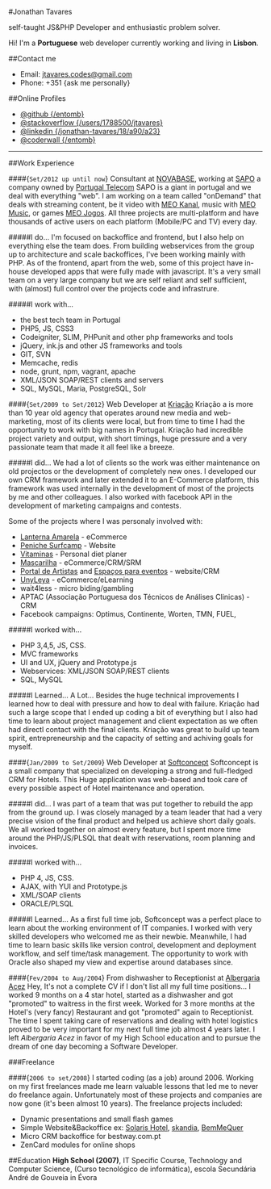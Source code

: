 <!--- welcome.all-100 --> 
<!--- title --> 
#Jonathan Tavares 

self-taught JS&PHP Developer and enthusiastic problem solver.
<!--- /title --> 
<!--- /welcome --> 

<!--- about.all-100 --> 
Hi! I'm a __Portuguese__ web developer currently working and living in __Lisbon__. 

<!--- /about -->


<!--- contacts.all-50.small-100.tiny-100 --> 
##Contact me
- Email: jtavares.codes@gmail.com
- Phone: +351 {ask me personally}

<!--- /contacts --> 

<!--- profiles.all-50.small-100.tiny-100 --> 

##Online Profiles
- [@github {/entomb}](https://github.com/entomb)
- [@stackoverflow {/users/1788500/jtavares}](http://stackoverflow.com/users/1788500/jtavares)
- [@linkedin {/jonathan-tavares/18/a90/a23}](linkedin.com/pub/jonathan-tavares/18/a90/a23)
- [@coderwall {/entomb}](coderwall.com/entomb)

<!--- /contacts -->

-------------------------------- 

<!--- work.all-100 --> 
##Work Experience 

<!--- .position --> 
####{`Set/2012 up until now`} Consultant at [NOVABASE](http://www.novabase.pt/), working at [SAPO](http://www.sapo.pt) a company owned by [Portugal Telecom](http://www.telecom.pt/)
SAPO is a giant in portugal and we deal with everything "web". I am working on a team called "onDemand" that deals with streaming content, be it video with [MEO Kanal](http://kanal.pt/), music with [MEO Music](http://music.meo.pt/), or games [MEO Jogos](http://jogos.meo.pt/). All three projects are multi-platform and have thousands of active users on each platform (Mobile/PC and TV) every day.

#####I do...
I'm focused on backoffice and frontend, but I also help on everything else the team does. From building webservices from the group up to architecture and scale backoffices, I've been working mainly with PHP. As of the frontend, apart from the web, some of this project have in-house developed apps that were fully made with javascript. It's a very small team on a very large company but we are self reliant and self sufficient, with (almost) full control over the projects code and infrastrure.

#####I work with...
- the best tech team in Portugal
- PHP5, JS, CSS3
- Codeigniter, SLIM, PHPunit and other php frameworks and tools
- jQuery, ink.js and other JS frameworks and tools
- GIT, SVN
- Memcache, redis
- node, grunt, npm, vagrant, apache
- XML/JSON SOAP/REST clients and servers
- SQL, MySQL, Maria, PostgreSQL, Solr
 
<!--- /position --> 

<!--- .position --> 
####{`Set/2009 to Set/2012`} Web Developer at [Kriação](http://kriacao.pt/) 
Kriação a is more than 10 year old agency that operates around new media and web-marketing, most of its clients were local, but from time to time I had the opportunity to work with big names in Portugal. Kriação had incredible project variety and output, with short timings, huge pressure and a very passionate team that made it all feel like a breeze.
 

#####I did...
We had a lot of clients so the work was either maintenance on old projectos or the development of completely new ones. I developed our own CRM framework and later extended it to an E-Commerce platform, this framework was used internally in the development of most of the projects by me and other colleagues. I also worked with facebook API in the development of marketing campaigns and contests.

Some of the projects where I was personaly involved with:
- [Lanterna Amarela](http://www.lanterna-amarela.pt/) - eCommerce
- [Peniche Surfcamp](http://www.penichesurfcamp.com/) - Website
- [Vitaminas](http://www.vitaminas.com.pt) - Personal diet planer
- [Mascarilha](http://www.mascarilha.pt/) - eCommerce/CRM/SRM
- [Portal de Artistas](http://portaldeartistas.pt) and [Espaços para eventos](http://espacosparaeventos.com.pt/) - website/CRM
- [UnyLeya](http://www.unyleya.com.pt/) - eCommerce/eLearning
- wait4less - micro biding/gambling 
- APTAC (Associação Portuguesa dos Técnicos de Análises Clinicas) - CRM
- Facebook campaigns: Optimus, Continente, Worten, TMN, FUEL, 


#####I worked with...
- PHP 3,4,5, JS, CSS. 
- MVC frameworks
- UI and UX, jQuery and Prototype.js
- Webservices: XML/JSON SOAP/REST clients
- SQL, MySQL

#####I Learned...
 A Lot... Besides the huge technical improvements I learned how to deal with pressure and how to deal with failure. Kriação had such a large scope that I ended up coding a bit of everything but I also had time to learn about project management and client expectation as we often had directl contact with the final clients. Kriação was great to build up team spirit, entrepreneurship and the capacity of setting and achiving goals for myself.
<!--- /position --> 



<!--- .position --> 
####{`Jan/2009 to Set/2009`} Web Developer at [Softconcept](http://www.softconcept.pt/) 
Softconcept is a small company that specialized on developing a strong and full-fledged CRM for Hotels. This Huge application was web-based and took care of every possible aspect of Hotel maintenance and operation. 

#####I did...
I was part of a team that was put together to rebuild the app from the ground up. I was closely managed by a team leader that had a very precise vision of the final product and helped us achieve short daily goals. We all worked together on almost every feature, but I spent more time around the PHP/JS/PLSQL that dealt with reservations, room planning and invoices.

#####I worked with...
- PHP 4, JS, CSS. 
- AJAX, with YUI and Prototype.js
- XML/SOAP clients
- ORACLE/PLSQL

#####I Learned...
As a first full time job, Softconcept was a perfect place to learn about the working environment of IT companies. I worked with very skilled developers who welcomed me as their newbie. Meanwhile, I had time to learn basic skills like version control, development and deployment workflow, and self time/task management. The opportunity  to work with Oracle also shaped my view and expertise around databases since.
<!--- /position --> 


<!--- .position --> 
####{`Fev/2004 to Aug/2004`} From dishwasher to Receptionist at [Albergaria Acez](http://www.albergaria-acez.pt/) 
Hey, It's not a complete CV if I don't list all my full time positions... I worked 9 months on a 4 star hotel, 
started as a dishwasher and got "promoted" to waitress in the first week. Worked for 3 more months at the Hotel's (very fancy) Restaurant and got "promoted" again to Receptionist.
The time I spent taking care of reservations and dealing with hotel logistics proved to be very important for my next full time job almost 4 years later.
I left _Albergaria Acez_ in favor of my High School education and to pursue the dream of one day becoming a Software Developer.
<!--- /position --> 



###Freelance 

<!--- .position --> 
####{`2006 to set/2008`}
I started coding (as a job) around 2006. Working on my first freelances made me learn valuable lessons that led me to never do freelance again.
Unfortunately most of these projects and companies are now gone (it's been almost 10 years). The freelance projects included:
- Dynamic presentations and small flash games
- Simple Website&Backoffice ex: [Solaris Hotel](http://www.solarishotel.pt/), [skandia](http://www.skandia.pt/), [BemMeQuer](http://www.bemmequer.com.pt/)
- Micro CRM backoffice for bestway.com.pt
- ZenCard modules for online shops
<!--- /position --> 


<!--- /work -->

<!--- education.all-100 --> 
##Education
__High School (2007)__, IT Specific Course, Technology and Computer Science, (Curso tecnológico de informática), escola Secundária André de Gouveia in Évora
 
<!--- /education -->  